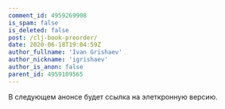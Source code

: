 ```yaml
---
comment_id: 4959269908
is_spam: false
is_deleted: false
post: /clj-book-preorder/
date: 2020-06-18T19:04:59Z
author_fullname: 'Ivan Grishaev'
author_nickname: 'igrishaev'
author_is_anon: false
parent_id: 4959109565
---
```


<p>В следующем анонсе будет ссылка на элеткронную версию.</p>
